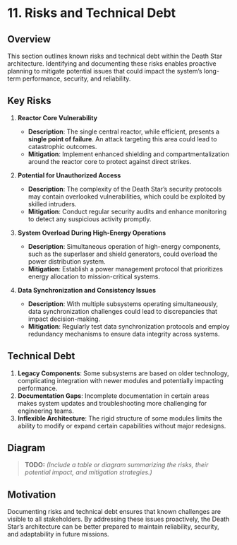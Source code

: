 # 11. Risks and Technical Debt

## Overview

This section outlines known risks and technical debt within the Death Star architecture. Identifying and documenting these risks enables proactive planning to mitigate potential issues that could impact the system’s long-term performance, security, and reliability.

## Key Risks

1. **Reactor Core Vulnerability**
   - **Description**: The single central reactor, while efficient, presents a **single point of failure**. An attack targeting this area could lead to catastrophic outcomes.
   - **Mitigation**: Implement enhanced shielding and compartmentalization around the reactor core to protect against direct strikes.

2. **Potential for Unauthorized Access**
   - **Description**: The complexity of the Death Star’s security protocols may contain overlooked vulnerabilities, which could be exploited by skilled intruders.
   - **Mitigation**: Conduct regular security audits and enhance monitoring to detect any suspicious activity promptly.

3. **System Overload During High-Energy Operations**
   - **Description**: Simultaneous operation of high-energy components, such as the superlaser and shield generators, could overload the power distribution system.
   - **Mitigation**: Establish a power management protocol that prioritizes energy allocation to mission-critical systems.

4. **Data Synchronization and Consistency Issues**
   - **Description**: With multiple subsystems operating simultaneously, data synchronization challenges could lead to discrepancies that impact decision-making.
   - **Mitigation**: Regularly test data synchronization protocols and employ redundancy mechanisms to ensure data integrity across systems.

## Technical Debt

1. **Legacy Components**: Some subsystems are based on older technology, complicating integration with newer modules and potentially impacting performance.
2. **Documentation Gaps**: Incomplete documentation in certain areas makes system updates and troubleshooting more challenging for engineering teams.
3. **Inflexible Architecture**: The rigid structure of some modules limits the ability to modify or expand certain capabilities without major redesigns.

## Diagram

> **TODO:** _(Include a table or diagram summarizing the risks, their potential impact, and mitigation strategies.)_

## Motivation

Documenting risks and technical debt ensures that known challenges are visible to all stakeholders. By addressing these issues proactively, the Death Star’s architecture can be better prepared to maintain reliability, security, and adaptability in future missions.
